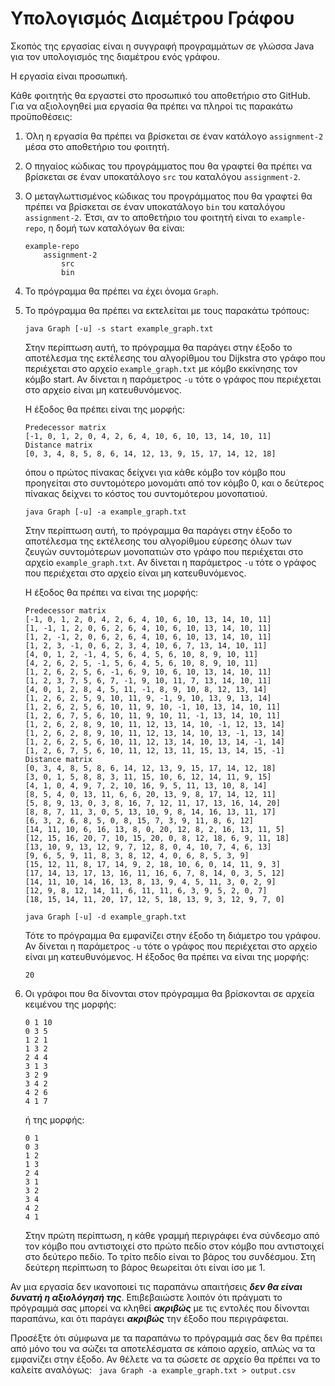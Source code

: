 Υπολογισμός Διαμέτρου Γράφου
============================

Σκοπός της εργασίας είναι η συγγραφή προγραμμάτων σε γλώσσα Java για
τον υπολογισμός της διαμέτρου ενός γράφου.

Η εργασία είναι προσωπική.

Κάθε φοιτητής θα εργαστεί στο προσωπικό του αποθετήριο στο GitHub. Για
να αξιολογηθεί μια εργασία θα πρέπει να πληροί τις παρακάτω
προϋποθέσεις:

1. Όλη η εργασία θα πρέπει να βρίσκεται σε έναν κατάλογο
  ``assignment-2`` μέσα στο αποθετήριο του φοιτητή.

2. Ο πηγαίος κώδικας του προγράμματος που θα γραφτεί θα πρέπει να βρίσκεται
  σε έναν υποκατάλογο ``src`` του καταλόγου ``assignment-2``.

3. Ο μεταγλωττισμένος κώδικας του προγράμματος που θα γραφτεί θα
  πρέπει να βρίσκεται σε έναν υποκατάλογο ``bin`` του καταλόγου
  ``assignment-2``. Έτσι, αν το αποθετήριο του φοιτητή είναι το
  ``example-repo``, η δομή των καταλόγων θα είναι:
    ```
    example-repo
        assignment-2
            src
            bin
    ```
4. Το πρόγραμμα θα πρέπει να έχει όνομα ``Graph``.

5. Το πρόγραμμα θα πρέπει να εκτελείται με τους παρακάτω τρόπους:
    ``` 
    java Graph [-u] -s start example_graph.txt
    ```

    Στην περίπτωση αυτή, το πρόγραμμα θα παράγει στην έξοδο το αποτέλεσμα
    της εκτέλεσης του αλγορίθμου του Dijkstra στο γράφο που περιέχεται
    στο αρχείο ``example_graph.txt`` με κόμβο εκκίνησης τον κόμβο start.
    Αν δίνεται η παράμετρος ``-u`` τότε ο γράφος που περιέχεται στο αρχείο
    είναι μη κατευθυνόμενος.
    
    Η έξοδος θα πρέπει είναι της μορφής:
     ```
     Predecessor matrix
     [-1, 0, 1, 2, 0, 4, 2, 6, 4, 10, 6, 10, 13, 14, 10, 11]
     Distance matrix
     [0, 3, 4, 8, 5, 8, 6, 14, 12, 13, 9, 15, 17, 14, 12, 18]
     ```
    όπου ο πρώτος πίνακας δείχνει για κάθε κόμβο τον κόμβο που
    προηγείται στο συντομότερο μονομάτι από τον κόμβο 0, και ο δεύτερος
    πίνακας δείχνει το κόστος του συντομότερου μονοπατιού.
     
    ``` 
    java Graph [-u] -a example_graph.txt
    ```
    Στην περίπτωση αυτή, το πρόγραμμα θα παράγει στην έξοδο το αποτέλεσμα
    της εκτέλεσης του αλγορίθμου εύρεσης όλων των ζευγών συντομότερων
    μονοπατιών στο γράφο που περιέχεται στο αρχείο ``example_graph.txt``.
    Αν δίνεται η παράμετρος ``-u`` τότε ο γράφος που περιέχεται στο αρχείο
    είναι μη κατευθυνόμενος.
    
    Η έξοδος θα πρέπει να είναι της μορφής:
     ```
     Predecessor matrix
     [-1, 0, 1, 2, 0, 4, 2, 6, 4, 10, 6, 10, 13, 14, 10, 11]
     [1, -1, 1, 2, 0, 6, 2, 6, 4, 10, 6, 10, 13, 14, 10, 11]
     [1, 2, -1, 2, 0, 6, 2, 6, 4, 10, 6, 10, 13, 14, 10, 11]
     [1, 2, 3, -1, 0, 6, 2, 3, 4, 10, 6, 7, 13, 14, 10, 11]
     [4, 0, 1, 2, -1, 4, 5, 6, 4, 5, 6, 10, 8, 9, 10, 11]
     [4, 2, 6, 2, 5, -1, 5, 6, 4, 5, 6, 10, 8, 9, 10, 11]
     [1, 2, 6, 2, 5, 6, -1, 6, 9, 10, 6, 10, 13, 14, 10, 11]
     [1, 2, 3, 7, 5, 6, 7, -1, 9, 10, 11, 7, 13, 14, 10, 11]
     [4, 0, 1, 2, 8, 4, 5, 11, -1, 8, 9, 10, 8, 12, 13, 14]
     [1, 2, 6, 2, 5, 9, 10, 11, 9, -1, 9, 10, 13, 9, 13, 14]
     [1, 2, 6, 2, 5, 6, 10, 11, 9, 10, -1, 10, 13, 14, 10, 11]
     [1, 2, 6, 7, 5, 6, 10, 11, 9, 10, 11, -1, 13, 14, 10, 11]
     [1, 2, 6, 2, 8, 9, 10, 11, 12, 13, 14, 10, -1, 12, 13, 14]
     [1, 2, 6, 2, 8, 9, 10, 11, 12, 13, 14, 10, 13, -1, 13, 14]
     [1, 2, 6, 2, 5, 6, 10, 11, 12, 13, 14, 10, 13, 14, -1, 14]
     [1, 2, 6, 7, 5, 6, 10, 11, 12, 13, 11, 15, 13, 14, 15, -1]
     Distance matrix
     [0, 3, 4, 8, 5, 8, 6, 14, 12, 13, 9, 15, 17, 14, 12, 18]
     [3, 0, 1, 5, 8, 8, 3, 11, 15, 10, 6, 12, 14, 11, 9, 15]
     [4, 1, 0, 4, 9, 7, 2, 10, 16, 9, 5, 11, 13, 10, 8, 14]
     [8, 5, 4, 0, 13, 11, 6, 6, 20, 13, 9, 8, 17, 14, 12, 11]
     [5, 8, 9, 13, 0, 3, 8, 16, 7, 12, 11, 17, 13, 16, 14, 20]
     [8, 8, 7, 11, 3, 0, 5, 13, 10, 9, 8, 14, 16, 13, 11, 17]
     [6, 3, 2, 6, 8, 5, 0, 8, 15, 7, 3, 9, 11, 8, 6, 12]
     [14, 11, 10, 6, 16, 13, 8, 0, 20, 12, 8, 2, 16, 13, 11, 5]
     [12, 15, 16, 20, 7, 10, 15, 20, 0, 8, 12, 18, 6, 9, 11, 18]
     [13, 10, 9, 13, 12, 9, 7, 12, 8, 0, 4, 10, 7, 4, 6, 13]
     [9, 6, 5, 9, 11, 8, 3, 8, 12, 4, 0, 6, 8, 5, 3, 9]
     [15, 12, 11, 8, 17, 14, 9, 2, 18, 10, 6, 0, 14, 11, 9, 3]
     [17, 14, 13, 17, 13, 16, 11, 16, 6, 7, 8, 14, 0, 3, 5, 12]
     [14, 11, 10, 14, 16, 13, 8, 13, 9, 4, 5, 11, 3, 0, 2, 9]
     [12, 9, 8, 12, 14, 11, 6, 11, 11, 6, 3, 9, 5, 2, 0, 7]
     [18, 15, 14, 11, 20, 17, 12, 5, 18, 13, 9, 3, 12, 9, 7, 0]
     ```
     
    ``` 
    java Graph [-u] -d example_graph.txt
    ```
    Τότε το πρόγραμμα θα εμφανίζει στην έξοδο τη διάμετρο του γράφου.
    Αν δίνεται η παράμετρος ``-u`` τότε ο γράφος που περιέχεται στο αρχείο
    είναι μη κατευθυνόμενος. Η έξοδος θα πρέπει να είναι της μορφής:
    ```
    20
    ```
    
6. Οι γράφοι που θα δίνονται στον πρόγραμμα θα βρίσκονται σε αρχεία κειμένου
   της μορφής:
   ```
   0 1 10
   0 3 5
   1 2 1
   1 3 2
   2 4 4
   3 1 3
   3 2 9
   3 4 2
   4 2 6
   4 1 7
   ```
   ή της μορφής:
   ```
   0 1
   0 3
   1 2
   1 3
   2 4
   3 1
   3 2
   3 4
   4 2
   4 1
   ```
   Στην πρώτη περίπτωση, η κάθε γραμμή περιγράφει ένα σύνδεσμο από τον κόμβο
   που αντιστοιχεί στο πρώτο πεδίο στον κόμβο που αντιστοιχεί στο δεύτερο
   πεδίο. Το τρίτο πεδίο είναι το βάρος του συνδέσμου. Στη δεύτερη περίπτωση
   το βάρος θεωρείται ότι είναι ίσο με 1.
   
Αν μια εργασία δεν ικανοποιεί τις παραπάνω απαιτήσεις ***δεν θα είναι
δυνατή η αξιολόγησή της***. Επιβεβαιώστε λοιπόν ότι πράγματι το
πρόγραμμά σας μπορεί να κληθεί ***ακριβώς*** με τις εντολές που δίνονται
παραπάνω, και ότι παράγει ***ακριβώς*** την έξοδο που περιγράφεται.

Προσέξτε ότι σύμφωνα με τα παραπάνω το πρόγραμμά σας δεν θα πρέπει από μόνο
του να σώζει τα αποτελέσματα σε κάποιο αρχείο, απλώς να τα εμφανίζει στην
έξοδο. Αν θέλετε να τα σώσετε σε αρχείο θα πρέπει να το καλείτε αναλόγως:
    ``` 
    java Graph -a example_graph.txt > output.csv
    ```
